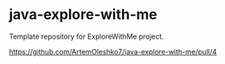 # java-explore-with-me
Template repository for ExploreWithMe project.

https://github.com/ArtemOleshko7/java-explore-with-me/pull/4